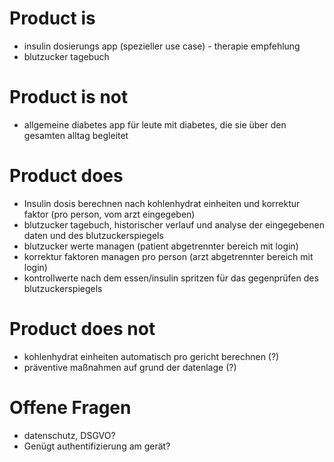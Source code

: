 # Product is
* insulin dosierungs app (spezieller use case) - therapie empfehlung
* blutzucker tagebuch

# Product is not
* allgemeine diabetes app für leute mit diabetes, die sie über den gesamten alltag begleitet

# Product does
* Insulin dosis berechnen nach kohlenhydrat einheiten und korrektur faktor (pro person, vom arzt eingegeben)
* blutzucker tagebuch, historischer verlauf und analyse der eingegebenen daten und des blutzuckerspiegels
* blutzucker werte managen (patient abgetrennter bereich mit login)
* korrektur faktoren managen pro person (arzt abgetrennter bereich mit login)
* kontrollwerte nach dem essen/insulin spritzen für das gegenprüfen des blutzuckerspiegels

# Product does not
* kohlenhydrat einheiten automatisch pro gericht berechnen (?)
* präventive maßnahmen auf grund der datenlage (?)

# Offene Fragen
* datenschutz, DSGVO?
* Genügt authentifizierung am gerät?
